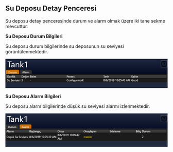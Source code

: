 ## **Su Deposu Detay Penceresi**
Su deposu detay penceresinde durum ve alarm olmak üzere iki tane sekme mevcuttur.

**Su Deposu Durum Bilgileri**

Su deposu durum bilgilerinde su deposunun su seviyesi görüntülenmektedir.

![image.png](/.attachments/image-2e8776df-c496-4ac2-b6a1-5f8189b6d826.png)

**Su Deposu Alarm Bilgileri**

Su deposu alarm bilgilerinde düşük su seviyesi alarmı izlenmektedir.

![image.png](/.attachments/image-f3f1b1ff-46e5-43b6-856d-bcca09e9ce96.png)